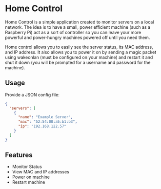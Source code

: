 # Home Control

Home Control is a simple application created to monitor servers on a local network.
The idea is to have a small, power efficient machine (such as a Raspberry Pi)
act as a sort of controller so you can leave your more powerful and power-hungry
machines powered off until you need them.

Home control allows you to easily see the server status, its MAC address, and IP
address. It also allows you to power it on by sending a magic packet using
wakeonlan (must be configured on your machine) and restart it and shut it down
(you will be prompted for a username and password for the machine).

## Usage

Provide a JSON config file:
```json
{
  "servers": [
    {
      "name": "Example Server",
      "mac": "52:54:00:a5:b1:b3",
      "ip": "192.168.122.57"
    }
  ]
}
```

## Features

* Monitor Status
* View MAC and IP addresses
* Power on machine
* Restart machine
